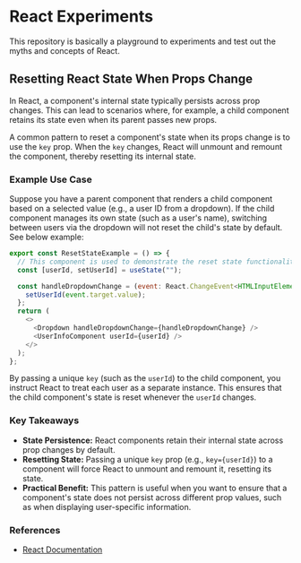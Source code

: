 # React Experiments

This repository is basically a playground to experiments and test out the myths and concepts of React. 


## Resetting React State When Props Change

In React, a component's internal state typically persists across prop changes. This can lead to scenarios where, for example, a child component retains its state even when its parent passes new props. 

A common pattern to reset a component's state when its props change is to use the `key` prop. When the `key` changes, React will unmount and remount the component, thereby resetting its internal state.

### Example Use Case

Suppose you have a parent component that renders a child component based on a selected value (e.g., a user ID from a dropdown). If the child component manages its own state (such as a user's name), switching between users via the dropdown will not reset the child's state by default. See below example:


```js
export const ResetStateExample = () => {
  // This component is used to demonstrate the reset state functionality
  const [userId, setUserId] = useState("");

  const handleDropdownChange = (event: React.ChangeEvent<HTMLInputElement>) => {
    setUserId(event.target.value);
  };
  return (
    <>
      <Dropdown handleDropdownChange={handleDropdownChange} />
      <UserInfoComponent userId={userId} />
    </>
  );
};
```

By passing a unique `key` (such as the `userId`) to the child component, you instruct React to treat each user as a separate instance. This ensures that the child component's state is reset whenever the `userId` changes.



### Key Takeaways

- **State Persistence:** React components retain their internal state across prop changes by default.
- **Resetting State:** Passing a unique `key` prop (e.g., `key={userId}`) to a component will force React to unmount and remount it, resetting its state.
- **Practical Benefit:** This pattern is useful when you want to ensure that a component's state does not persist across different prop values, such as when displaying user-specific information.

### References

- [React Documentation](https://react.dev/learn/you-might-not-need-an-effect#resetting-all-state-when-a-prop-changes)